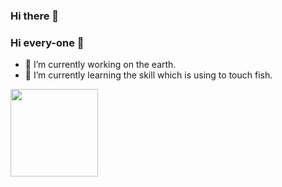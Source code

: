 ### Hi there 👋

<!--
**provenceee/provenceee** is a ✨ _special_ ✨ repository because its `README.md` (this file) appears on your GitHub profile.

Here are some ideas to get you started:

- 🔭 I’m currently working on ...
- 🌱 I’m currently learning ...
- 👯 I’m looking to collaborate on ...
- 🤔 I’m looking for help with ...
- 💬 Ask me about ...
- 📫 How to reach me: ...
- 😄 Pronouns: ...
- ⚡ Fun fact: ...
-->
### Hi every-one 👋
- 🔭 I’m currently working on the earth.
- 🌱 I’m currently learning the skill which is using to touch fish.

<a href="#" style="display:inline">
<img height="140px" style="Float:left;dispaly:inline" src="https://github-readme-stats.vercel.app/api?username=provenceee&hide_title=false&hide_border=true&show_icons=true&include_all_commits=true&count_private=true&line_height=21&theme=github_dark"/>

</a>
